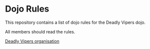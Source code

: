 Dojo Rules
==========

This repository contains a list of dojo rules for the Deadly Vipers dojo.

All members should read the rules.

[Deadly Vipers organisation](https://github.com/deadlyvipers)

